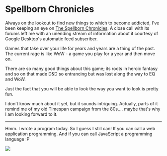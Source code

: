 # Spellborn Chronicles

Always on the lookout to find new things to which to become addicted, I've been keeping an eye on [The Spellborn Chronicles](http://www.thechroniclesofspellborn.com/scrolls/?id=scroll1). A close call with its forums left me with an unending stream of information about it courtesy of Google Desktop's automatic feed subscriber.



Games that take over your life for years and years are a thing of the past. The current rage is like WoW - a game you play for a year and then move on.



There are so many good things about this game; its roots in heroic fantasy and so on that made D&D so entrancing but was lost along the way to EQ and WoW.



Just the fact that you will be able to look the way you want to look is pretty fun.



I don't know much about it yet, but it sounds intriguing. Actually, parts of it remind me of my old Timespan campaign from the 80s.... maybe that's why I am looking forward to it.



---



Hmm. I wrote a program today. So I guess I still can! If you can call a web application programming. And if you can call JavaScript a programming language :P



![](http://westkarana.com/images/report.png)
